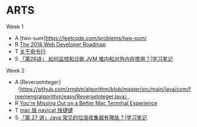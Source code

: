 # ARTS

Week 1

- A [two-sum]<https://leetcode.com/problems/two-sum/>
- R [The 2018 Web Developer Roadmap](<https://codeburst.io/the-2018-web-developer-roadmap-826b1b806e8d>)
- T [关于命令行](<https://github.com/zmdstr/tip/blob/master/linux/%E5%85%B3%E4%BA%8E%E5%91%BD%E4%BB%A4%E8%A1%8C.md>)
- S [「第26讲」 如何监控和诊断 JVM 堆内和对外内存使用？|学习笔记](https://mp.weixin.qq.com/s/cFYTC_xK_Td1BWIZO9i37Q)

Week 2

- A [ReverseInteger]（https://github.com/zmdstr/algorithm/blob/master/src/main/java/com/freemeng/algorithm/easy/ReverseInteger.java）
- R [You’re Missing Out on a Better Mac Terminal Experience](https://github.com/zmdstr/ARTS/blob/master/review/You%E2%80%99re%20Missing%20Out%20on%20a%20Better%20Mac%20Terminal%20Experience.md)
- T [mac 版 navicat 快捷键](https://github.com/zmdstr/tip/blob/master/navicat.md)
- S [「第 27 讲」Java 常见的垃圾收集器有哪些？|学习笔记](https://mp.weixin.qq.com/s/n-5I1AMOB9gNjlIJ7fDwqA)